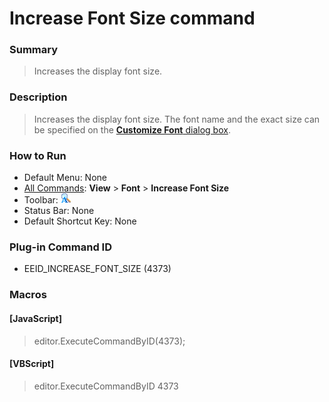 # Increase Font Size command

### Summary

> Increases the display font size.

### Description

> Increases the display font size. The font name and the exact size can be
> specified on the [**Customize Font** dialog box](../../dlg/properties/font/index).

### How to Run

- Default Menu: None
- [All Commands](../tools/all_commands): **View** \> **Font** >
**Increase Font Size**
- Toolbar: ![](../../images/increasefontsize.gif)
- Status Bar: None
- Default Shortcut Key: None

### Plug-in Command ID

- EEID\_INCREASE\_FONT\_SIZE (4373)

### Macros

#### \[JavaScript\]

> editor.ExecuteCommandByID(4373);

#### \[VBScript\]

> editor.ExecuteCommandByID 4373
